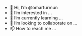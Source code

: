 - 👋 Hi, I’m @omarturmun
- 👀 I’m interested in ...
- 🌱 I’m currently learning ...
- 💞️ I’m looking to collaborate on ...
- 📫 How to reach me ...

<!---
omarturmun/omarturmun is a ✨ special ✨ repository because its `README.md` (this file) appears on your GitHub profile.
You can click the Preview link to take a look at your changes.
--->
